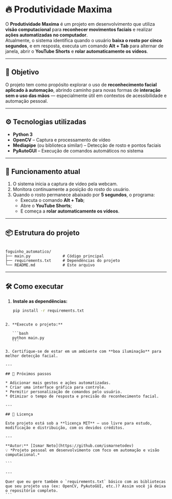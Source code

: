 # 🔥 Produtividade Maxima

O **Produtividade Maxima** é um projeto em desenvolvimento que utiliza **visão computacional** para **reconhecer movimentos faciais** e realizar **ações automatizadas no computador**.  
Atualmente, o sistema identifica quando o usuário **baixa o rosto por cinco segundos**, e em resposta, executa um comando **Alt + Tab** para alternar de janela, abrir o **YouTube Shorts** e **rolar automaticamente os vídeos**.

---

## 🧠 Objetivo

O projeto tem como propósito explorar o uso de **reconhecimento facial aplicado à automação**, abrindo caminho para novas formas de **interação sem o uso das mãos** — especialmente útil em contextos de acessibilidade e automação pessoal.

---

## ⚙️ Tecnologias utilizadas

- **Python 3**
- **OpenCV** – Captura e processamento de vídeo
- **Mediapipe** (ou biblioteca similar) – Detecção de rosto e pontos faciais
- **PyAutoGUI** – Execução de comandos automáticos no sistema

---

## 🚀 Funcionamento atual

1. O sistema inicia a captura de vídeo pela webcam.  
2. Monitora continuamente a posição do rosto do usuário.  
3. Quando o rosto permanece abaixado por **5 segundos**, o programa:
   - Executa o comando **Alt + Tab**;
   - Abre o **YouTube Shorts**;
   - E começa a **rolar automaticamente os vídeos**.

---

## 📦 Estrutura do projeto

```

foguinho_automatico/
├── main.py              # Código principal
├── requirements.txt     # Dependências do projeto
└── README.md            # Este arquivo

````

---

## 🛠️ Como executar

1. **Instale as dependências:**
   ```bash
   pip install -r requirements.txt
````

2. **Execute o projeto:**

   ```bash
   python main.py
   ```

3. Certifique-se de estar em um ambiente com **boa iluminação** para melhor detecção facial.

---

## 🧩 Próximos passos

* Adicionar mais gestos e ações automatizadas.
* Criar uma interface gráfica para controle.
* Permitir personalização de comandos pelo usuário.
* Otimizar o tempo de resposta e precisão do reconhecimento facial.

---

## 📜 Licença

Este projeto está sob a **licença MIT** — uso livre para estudo, modificação e distribuição, com os devidos créditos.

---

**Autor:** [Ismar Neto](https://github.com/ismarnetodev)
💡 *Projeto pessoal em desenvolvimento com foco em automação e visão computacional.*

```

---

Quer que eu gere também o `requirements.txt` básico com as bibliotecas que seu projeto usa (ex: OpenCV, PyAutoGUI, etc.)? Assim você já deixa o repositório completo.
```
